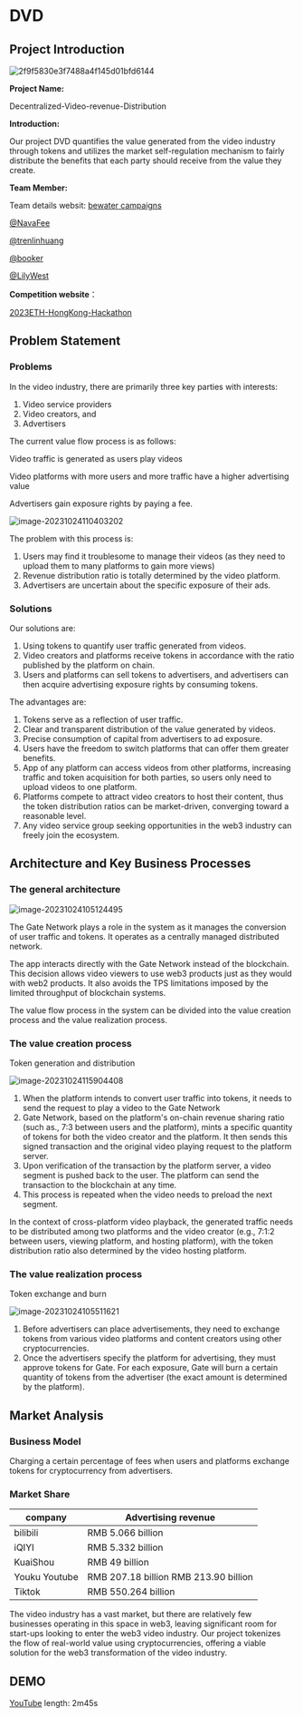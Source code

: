 # DVD

## Project Introduction

![2f9f5830e3f7488a4f145d01bfd6144](imgs/2f9f5830e3f7488a4f145d01bfd6144.png)

**Project Name:** 

Decentralized-Video-revenue-Distribution

**Introduction:**

Our project DVD quantifies the value generated from the video industry through tokens and utilizes the market self-regulation mechanism to fairly distribute the benefits that each party should receive from the value they create.

**Team Member:**

Team details websit: [bewater campaigns](https://build.bewater.xyz/en/campaigns/62/teams/1010)

[@NavaFee](https://github.com/NavaFee) 

[@trenlinhuang](https://github.com/trenlinhuang)

[@booker](https://github.com/bookerhuang)

[@LilyWest](https://github.com/lilywest2022)

**Competition website**：

[2023ETH-HongKong-Hackathon](https://build.bewater.xyz/en/campaigns/mUwy-2023ETH-HongKong-Hackathon)



## Problem Statement

### Problems

In the video industry, there are primarily three key parties with interests:

1. Video service providers
2. Video creators, and
3. Advertisers

The current value flow process is as follows:

Video traffic is generated as users play videos

Video platforms with more users and more traffic have a higher advertising value

Advertisers gain exposure rights by paying a fee.

![image-20231024110403202](imgs/image-20231024110403202.png)

The problem with this process is:

1. Users may find it troublesome to manage their videos (as they need to upload them to many platforms to gain more views)
2. Revenue distribution ratio is totally determined by the video platform.
3. Advertisers are uncertain about the specific exposure of their ads.

### Solutions

Our solutions are:

1. Using tokens to quantify user traffic generated from videos.
2. Video creators and platforms receive tokens in accordance with the ratio published by the platform on chain.
3. Users and platforms can sell tokens to advertisers, and advertisers can then acquire advertising exposure rights by consuming tokens.

The advantages are:

1. Tokens serve as a reflection of user traffic.
2. Clear and transparent distribution of the value generated by videos.
3. Precise consumption of capital from advertisers to ad exposure.
4. Users have the freedom to switch platforms that can offer them greater benefits.
5. App of any platform can access videos from other platforms, increasing traffic and token acquisition for both parties, so users only need to upload videos to one platform.
6. Platforms compete to attract video creators to host their content, thus the token distribution ratios can be market-driven, converging toward a reasonable level.
7. Any video service group seeking opportunities in the web3 industry can freely join the ecosystem.

## Architecture and Key Business Processes

### The general architecture

![image-20231024105124495](imgs/image-20231024105124495.png)

The Gate Network plays a role in the system as it manages the conversion of user traffic and tokens. It operates as a centrally managed distributed network.

The app interacts directly with the Gate Network instead of the blockchain. This decision allows video viewers to use web3 products just as they would with web2 products. It also avoids the TPS limitations imposed by the limited throughput of blockchain systems.

The value flow process in the system can be divided into the value creation process and the value realization process.

### The value creation process

Token generation and distribution

![image-20231024115904408](imgs/image-20231024115904408.png)

1. When the platform intends to convert user traffic into tokens, it needs to send the request to play a video to the Gate Network
2. Gate Network, based on the platform's on-chain revenue sharing ratio (such as., 7:3 between users and the platform), mints a specific quantity of tokens for both the video creator and the platform. It then sends this signed transaction and the original video playing request to the platform server.
3. Upon verification of the transaction by the platform server, a video segment is pushed back to the user. The platform can send the transaction to the blockchain at any time.
4. This process is repeated when the video needs to preload the next segment.

In the context of cross-platform video playback, the generated traffic needs to be distributed among two platforms and the video creator (e.g., 7:1:2 between users, viewing platform, and hosting platform), with the token distribution ratio also determined by the video hosting platform.

### The value realization process

Token exchange and burn

![image-20231024105511621](imgs/image-20231024105511621.png)

1. Before advertisers can place advertisements, they need to exchange tokens from various video platforms and content creators using other cryptocurrencies.
2. Once the advertisers specify the platform for advertising, they must approve tokens for Gate. For each exposure, Gate will burn a certain quantity of tokens from the advertiser (the exact amount is determined by the platform).

## Market Analysis

### Business Model

Charging a certain percentage of fees when users and platforms exchange tokens for cryptocurrency from advertisers.

### Market Share

| company       | Advertising revenue                    |
| ------------- | -------------------------------------- |
| bilibili      | RMB 5.066 billion                      |
| iQIYI         | RMB 5.332 billion                      |
| KuaiShou      | RMB 49 billion                         |
| Youku Youtube | RMB 207.18 billion  RMB 213.90 billion |
| Tiktok        | RMB 550.264 billion                    |

The video industry has a vast market, but there are relatively few businesses operating in this space in web3, leaving significant room for start-ups looking to enter the web3 video industry. Our project tokenizes the flow of real-world value using cryptocurrencies, offering a viable solution for the web3 transformation of the video industry.

## DEMO

[YouTube](https://youtu.be/pqs76fcAOUs) length: 2m45s

